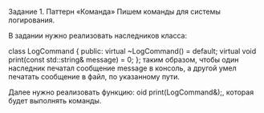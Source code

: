 Задание 1. Паттерн «Команда»
Пишем команды для системы логирования.

В задании нужно реализовать наследников класса:

class LogCommand {
public:
    virtual ~LogCommand() = default;
    virtual void print(const std::string& message) = 0;
};
таким образом, чтобы один наследник печатал сообщение message в консоль, а другой умел печатать сообщение в файл, по указанному пути.

Далее нужно реализовать функцию: oid print(LogCommand&);, которая будет выполнять команды.